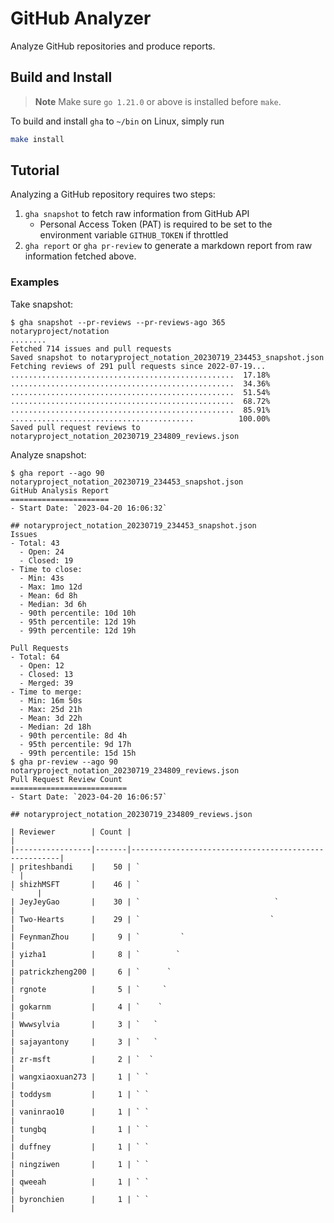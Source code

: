 # GitHub Analyzer

Analyze GitHub repositories and produce reports.

## Build and Install

> **Note**
> Make sure `go 1.21.0` or above is installed before `make`.

To build and install `gha` to `~/bin` on Linux, simply run

```bash
make install
```

## Tutorial

Analyzing a GitHub repository requires two steps:

1. `gha snapshot` to fetch raw information from GitHub API
   - Personal Access Token (PAT) is required to be set to the environment variable `GITHUB_TOKEN` if throttled
2. `gha report` or `gha pr-review` to generate a markdown report from raw information fetched above.

### Examples

Take snapshot:
```console
$ gha snapshot --pr-reviews --pr-reviews-ago 365 notaryproject/notation
........
Fetched 714 issues and pull requests
Saved snapshot to notaryproject_notation_20230719_234453_snapshot.json
Fetching reviews of 291 pull requests since 2022-07-19...
..................................................  17.18%
..................................................  34.36%
..................................................  51.54%
..................................................  68.72%
..................................................  85.91%
.........................................          100.00%
Saved pull request reviews to notaryproject_notation_20230719_234809_reviews.json
```

Analyze snapshot:
```console
$ gha report --ago 90 notaryproject_notation_20230719_234453_snapshot.json
GitHub Analysis Report
======================
- Start Date: `2023-04-20 16:06:32`

## notaryproject_notation_20230719_234453_snapshot.json
Issues
- Total: 43
  - Open: 24
  - Closed: 19
- Time to close:
  - Min: 43s
  - Max: 1mo 12d
  - Mean: 6d 8h
  - Median: 3d 6h
  - 90th percentile: 10d 10h
  - 95th percentile: 12d 19h
  - 99th percentile: 12d 19h

Pull Requests
- Total: 64
  - Open: 12
  - Closed: 13
  - Merged: 39
- Time to merge:
  - Min: 16m 50s
  - Max: 25d 21h
  - Mean: 3d 22h
  - Median: 2d 18h
  - 90th percentile: 8d 4h
  - 95th percentile: 9d 17h
  - 99th percentile: 15d 15h
$ gha pr-review --ago 90 notaryproject_notation_20230719_234809_reviews.json
Pull Request Review Count
==========================
- Start Date: `2023-04-20 16:06:57`

## notaryproject_notation_20230719_234809_reviews.json

| Reviewer        | Count |                                                      |
|-----------------|-------|------------------------------------------------------|
| priteshbandi    |    50 | `                                                  ` |
| shizhMSFT       |    46 | `                                              `     |
| JeyJeyGao       |    30 | `                              `                     |
| Two-Hearts      |    29 | `                             `                      |
| FeynmanZhou     |     9 | `         `                                          |
| yizha1          |     8 | `        `                                           |
| patrickzheng200 |     6 | `      `                                             |
| rgnote          |     5 | `     `                                              |
| gokarnm         |     4 | `    `                                               |
| Wwwsylvia       |     3 | `   `                                                |
| sajayantony     |     3 | `   `                                                |
| zr-msft         |     2 | `  `                                                 |
| wangxiaoxuan273 |     1 | ` `                                                  |
| toddysm         |     1 | ` `                                                  |
| vaninrao10      |     1 | ` `                                                  |
| tungbq          |     1 | ` `                                                  |
| duffney         |     1 | ` `                                                  |
| ningziwen       |     1 | ` `                                                  |
| qweeah          |     1 | ` `                                                  |
| byronchien      |     1 | ` `                                                  |
```
